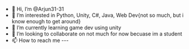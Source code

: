 - 👋 Hi, I’m @Arjun31-31
- 👀 I’m interested in Python, Unity, C#, Java, Web Dev{not so much, but i know enough to get around}
- 🌱 I’m currently learning game dev using unity
- 💞️ I’m looking to collaborate on not much for now becuase im a student
- 📫 How to reach me ---

<!---
Arjun31-31/Arjun31-31 is a ✨ special ✨ repository because its `README.md` (this file) appears on your GitHub profile.
You can click the Preview link to take a look at your changes.
--->
